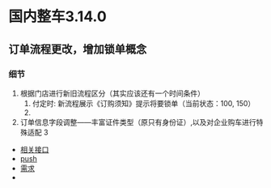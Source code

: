 # 国内整车3.14.0

## 订单流程更改，增加锁单概念

### 细节
1. 根据门店进行新旧流程区分（其实应该还有一个时间条件）
   1. 付定时: 新流程展示《订购须知》提示将要锁单（当前状态：100, 150）
   2. 
2. 订单信息字段调整——丰富证件类型（原只有身份证）,以及对企业购车进行特殊适配
3

- [相关接口](https://xiaopeng.feishu.cn/wiki/wikcnHcNEKnx7FdUqdQfiR4Gn3c)
- [push](https://xiaopeng.feishu.cn/docx/CmbWdr6dooN0XXx8Q0XcEhCGn7b)
- [需求](https://xiaopeng.feishu.cn/docx/VXQndG5ZmoddsuxQNv0c1GzVnAe)
- 
